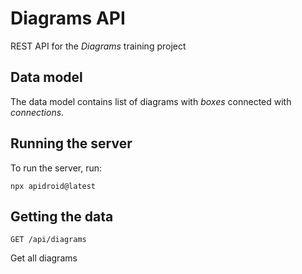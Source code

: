 # Diagrams API

REST API for the _Diagrams_ training project

## Data model

The data model contains list of diagrams with _boxes_ connected with _connections_.

## Running the server

To run the server, run:

```
npx apidroid@latest
```

## Getting the data

`GET /api/diagrams`

Get all diagrams
